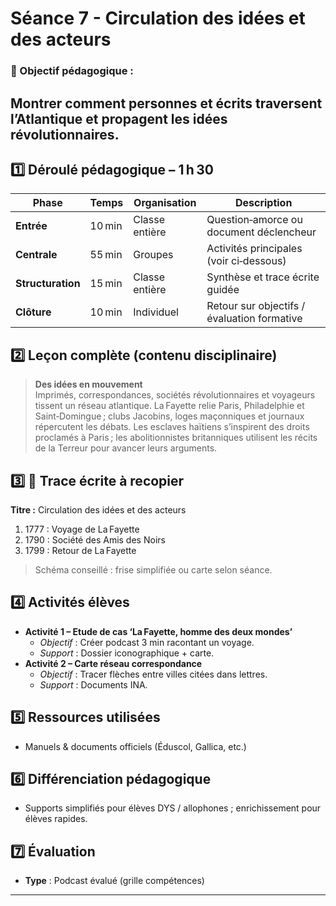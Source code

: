 # Séance 7 - Circulation des idées et des acteurs
### 🎯 Objectif pédagogique :

Montrer comment personnes et écrits traversent l’Atlantique et propagent les idées révolutionnaires.
---
## **1️⃣ Déroulé pédagogique – 1 h 30**
| Phase | Temps | Organisation | Description |
|-------|-------|--------------|-------------|
| **Entrée** | 10 min | Classe entière | Question‑amorce ou document déclencheur |
| **Centrale** | 55 min | Groupes | Activités principales (voir ci‑dessous) |
| **Structuration** | 15 min | Classe entière | Synthèse et trace écrite guidée |
| **Clôture** | 10 min | Individuel | Retour sur objectifs / évaluation formative |

## **2️⃣ Leçon complète (contenu disciplinaire)**

> **Des idées en mouvement**  
> Imprimés, correspondances, sociétés révolutionnaires et voyageurs tissent un réseau atlantique. La Fayette relie Paris, Philadelphie et Saint‑Domingue ; clubs Jacobins, loges maçonniques et journaux répercutent les débats. Les esclaves haïtiens s’inspirent des droits proclamés à Paris ; les abolitionnistes britanniques utilisent les récits de la Terreur pour avancer leurs arguments.

## **3️⃣ 📝 Trace écrite à recopier**

**Titre :** Circulation des idées et des acteurs

1. 1777 : Voyage de La Fayette
2. 1790 : Société des Amis des Noirs
3. 1799 : Retour de La Fayette

> Schéma conseillé : frise simplifiée ou carte selon séance.

## **4️⃣ Activités élèves**

- **Activité 1 – Etude de cas ‘La Fayette, homme des deux mondes’**  
  - *Objectif* : Créer podcast 3 min racontant un voyage.  
  - *Support* : Dossier iconographique + carte.  
- **Activité 2 – Carte réseau correspondance**  
  - *Objectif* : Tracer flèches entre villes citées dans lettres.  
  - *Support* : Documents INA.  

## **5️⃣ Ressources utilisées**

- Manuels & documents officiels (Éduscol, Gallica, etc.)

## **6️⃣ Différenciation pédagogique**

- Supports simplifiés pour élèves DYS / allophones ; enrichissement pour élèves rapides.

## **7️⃣ Évaluation**

- **Type** : Podcast évalué (grille compétences)

---
